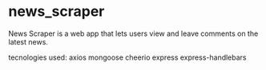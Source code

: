 # news_scraper

News Scraper is a web app that lets users view and leave comments on the latest news. 

tecnologies used: 
axios
mongoose
cheerio
express
express-handlebars 


